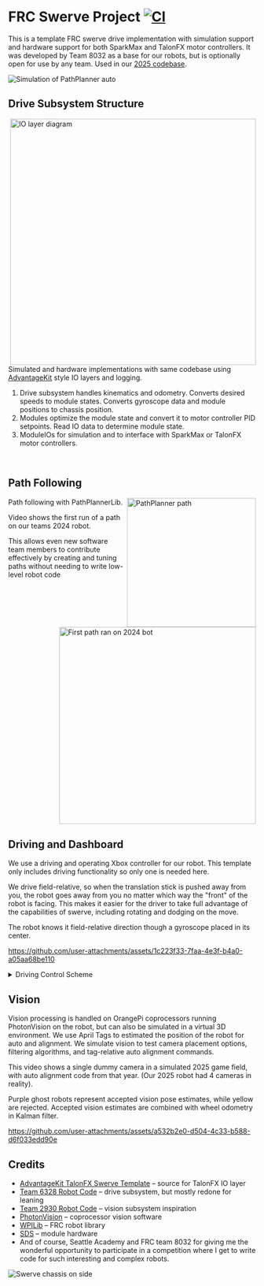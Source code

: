 
# FRC Swerve Project [![CI](https://github.com/MichaelLesirge/frc-swerve-drive/actions/workflows/main.yml/badge.svg)](https://github.com/MichaelLesirge/frc-swerve-drive/actions/workflows/main.yml)

This is a template FRC swerve drive implementation with simulation support and hardware support for both SparkMax and TalonFX motor controllers. It was developed by Team 8032 as a base for our robots, but is optionally open for use by any team. Used in our [2025 codebase](https://github.com/redshiftrobotics/reefscape-2025).

![Simulation of PathPlanner auto](https://github.com/user-attachments/assets/c266b861-9b09-45b3-a346-0fe8aa7c53b7)

## Drive Subsystem Structure

<img width="500" align="right" alt="IO layer diagram" src="https://github.com/user-attachments/assets/4af16fb7-9e0d-4936-b4a5-197d76bf141f" />

Simulated and hardware implementations with same codebase using [AdvantageKit](https://docs.advantagekit.org/data-flow/recording-inputs/io-interfaces) style IO layers and logging.

<ol>
  <li>Drive subsystem handles kinematics and odometry. Converts desired speeds to module states. Converts gyroscope data and module positions to chassis position.</li>

  <li>Modules optimize the module state and convert it to motor controller PID setpoints. Read IO data to determine module state.</li>

  <li>ModuleIOs for simulation and to interface with SparkMax or TalonFX motor controllers.</li>
</ol>

<br clear="right"/>

## Path Following

<img width="262" align="right" alt="PathPlanner path" src="https://github.com/user-attachments/assets/5cd3b558-cc02-4c64-b1a7-37ac9434c72f" />
<img height="400" align="right" alt="First path ran on 2024 bot" src="https://github.com/user-attachments/assets/51adb902-5abe-4c4c-bdb0-0999041a0d14" />
<p>
  Path following with PathPlannerLib.

  Video shows the first run of a path on our teams 2024 robot.

  This allows even new software team members to contribute effectively by creating and tuning paths without needing to write low-level robot code
</p>


<br clear="right"/>

## Driving and Dashboard

We use a driving and operating Xbox controller for our robot. This template only includes driving functionality so only one is needed here.

We drive field-relative, so when the translation stick is pushed away from you, the robot goes away from you no matter which way the "front" of the robot is facing. This makes it easier for the driver to take full advantage of the capabilities of swerve, including rotating and dodging on the move.

The robot knows it field-relative direction though a gyroscope placed in its center.

https://github.com/user-attachments/assets/1c223f33-7faa-4e3f-b4a0-a05aa68be110

<details>
  <summary>Driving Control Scheme</summary>
  <img alt="Driving Xbox controller labeled diagram" src="https://github.com/user-attachments/assets/8af4fa84-77a4-43d4-b75a-b5dbd6db9611" />
  <p>Diagram created with my Xbox <a href="https://michaellesirge.github.io/simple-web-projects/xbox-diagram-maker">controller labeling tool</a></p>

  <ul>
    <li>The left stick controls robot translation (forward/backward/left/right)</li>
    <li>The right stick controls robot rotation. By default pushing it left or right controls angular velocity.</li>
    <li>When RB is held the right stick controls the heading that you want the robot to face, for example pushing the stick up will cause the robot to rotate to field-relative 0 degrees.
    <li>By default the robot is field-relative, but Y can be pressed to toggle to robot-relative</li>
    <li>Menu button can be held for 3 seconds to reset odometry rotation & field-relative forward.</li>
    <li>D-pad is used to make small robot-relative adjustments.</li>
    <li>X stops the robots and turns the swerve modules to face inwards making an X shaped arrangement. This helps prevent the robot from moving when shoved.</li>
    <li>B cancels any movement related commands, for example canceling auto alignment to return manual control.</li>
  </ul>
</details>

## Vision

Vision processing is handled on OrangePi coprocessors running PhotonVision on the robot, but can also be simulated in a virtual 3D environment. We use April Tags to estimated the position of the robot for auto and alignment. We simulate vision to test camera placement options, filtering algorithms, and tag-relative auto alignment commands.

This video shows a single dummy camera in a simulated 2025 game field, with auto alignment code from that year. (Our 2025 robot had 4 cameras in reality).

Purple ghost robots represent accepted vision pose estimates, while yellow are rejected. Accepted vision estimates are combined with wheel odometry in Kalman filter.

https://github.com/user-attachments/assets/a532b2e0-d504-4c33-b588-d6f033edd90e


## Credits
* [AdvantageKit TalonFX Swerve Template](https://docs.advantagekit.org/getting-started/template-projects/talonfx-swerve-template) – source for TalonFX IO layer
* [Team 6328 Robot Code](https://github.com/Mechanical-Advantage/RobotCode2025Public) – drive subsystem, but mostly redone for leaning
* [Team 2930 Robot Code](https://github.com/FRC-Sonic-Squirrels/2025-Robot-Code/tree/main?tab=readme-ov-file) – vision subsystem inspiration
* [PhotonVision](https://photonvision.org) – coprocessor vision software
* [WPILib](https://github.wpilib.org/) – FRC robot library
* [SDS](https://www.swervedrivespecialties.com/) – module hardware
* And of course, Seattle Academy and FRC team 8032 for giving me the wonderful opportunity to participate in a competition where I get to write code for such interesting and complex robots. 


![Swerve chassis on side](https://github.com/user-attachments/assets/cc41ea92-382c-4d3a-8fee-30db69363e1f)
